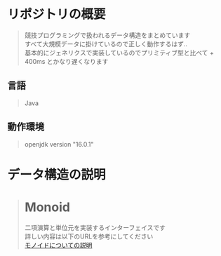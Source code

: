 # リポジトリの概要
> 競技プログラミングで扱われるデータ構造をまとめています<br>
> すべて大規模データに掛けているので正しく動作するはず..<br>
> 基本的にジェネリクスで実装しているのでプリミティブ型と比べて + 400ms とかなり遅くなります

## 言語
> Java

## 動作環境
> openjdk version "16.0.1"

# データ構造の説明
># Monoid<br>
> 二項演算と単位元を実装するインターフェイスです<br>
> 詳しい内容は以下のURLを参考にしてください<br>[モノイドについての説明](https://zenn.dev/santamn/articles/81f4bf9a4cb139)
